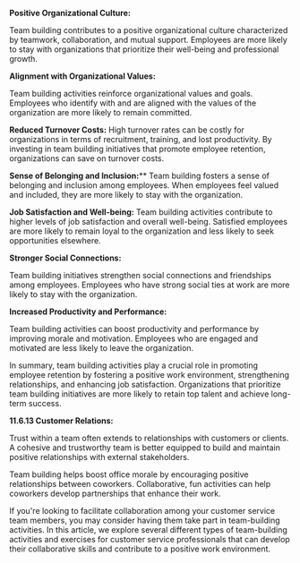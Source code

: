 **Positive Organizational Culture:**

Team building contributes to a positive organizational culture characterized by teamwork, collaboration, and mutual support.
Employees are more likely to stay with organizations that prioritize their well-being and professional growth.

**Alignment with Organizational Values:**

Team building activities reinforce organizational values and goals.
Employees who identify with and are aligned with the values of the organization are more likely to remain committed.

**Reduced Turnover Costs:**
High turnover rates can be costly for organizations in terms of recruitment, training, and lost productivity.
By investing in team building initiatives that promote employee retention, organizations can save on turnover costs.

**Sense of Belonging and Inclusion:****
Team building fosters a sense of belonging and inclusion among employees.
When employees feel valued and included, they are more likely to stay with the organization.

**Job Satisfaction and Well-being:**
Team building activities contribute to higher levels of job satisfaction and overall well-being.
Satisfied employees are more likely to remain loyal to the organization and less likely to seek opportunities elsewhere.

**Stronger Social Connections:**

Team building initiatives strengthen social connections and friendships among employees.
Employees who have strong social ties at work are more likely to stay with the organization.

**Increased Productivity and Performance:**

Team building activities can boost productivity and performance by improving morale and motivation.
Employees who are engaged and motivated are less likely to leave the organization.

In summary, team building activities play a crucial role in promoting employee retention by fostering a positive work environment, strengthening relationships, and enhancing job satisfaction. Organizations that prioritize team building initiatives are more likely to retain top talent and achieve long-term success.

**11.6.13 Customer Relations:**

Trust within a team often extends to relationships with customers or clients.
A cohesive and trustworthy team is better equipped to build and maintain positive relationships with external stakeholders.

Team building helps boost office morale by encouraging positive relationships between coworkers. Collaborative, fun activities can help coworkers develop partnerships that enhance their work.

 If you're looking to facilitate collaboration among your customer service team members, you may consider having them take part in team-building activities. In this article, we explore several different types of team-building activities and exercises for customer service professionals that can develop their collaborative skills and contribute to a positive work environment.
